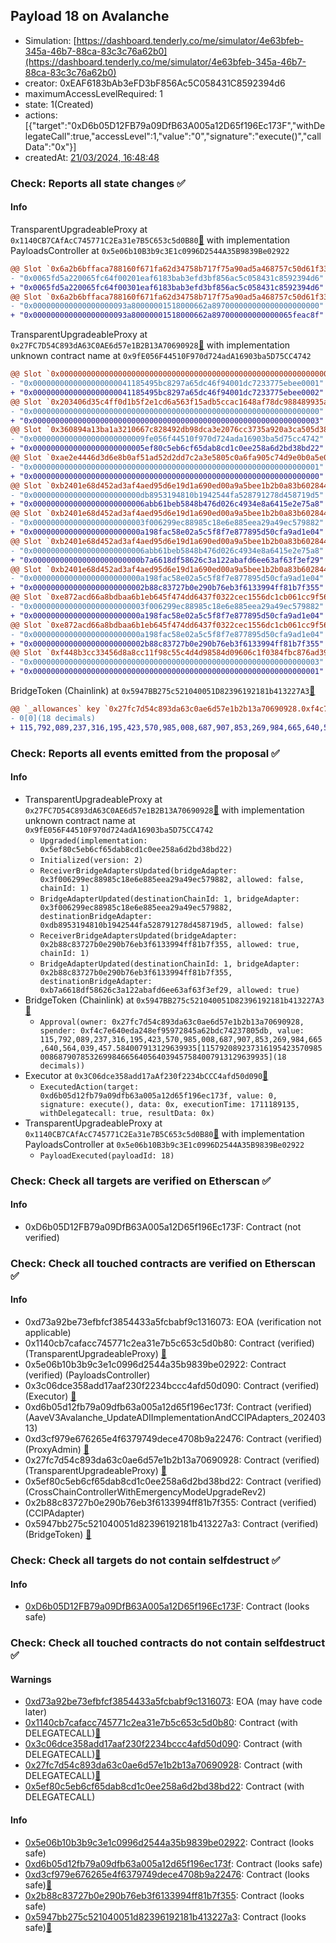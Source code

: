 ## Payload 18 on Avalanche

- Simulation: [https://dashboard.tenderly.co/me/simulator/4e63bfeb-345a-46b7-88ca-83c3c76a62b0](https://dashboard.tenderly.co/me/simulator/4e63bfeb-345a-46b7-88ca-83c3c76a62b0)
- creator: 0xEAF6183bAb3eFD3bF856Ac5C058431C8592394d6
- maximumAccessLevelRequired: 1
- state: 1(Created)
- actions: [{"target":"0xD6b05D12FB79a09DfB63A005a12D65f196Ec173F","withDelegateCall":true,"accessLevel":1,"value":"0","signature":"execute()","callData":"0x"}]
- createdAt: [21/03/2024, 16:48:48](https://snowtrace.io/tx/0x2fc5fae7fd3f15d1dc7d84045403ccee8f79e0447e574a2c0d0ab1700dcd5fdb)

### Check: Reports all state changes :white_check_mark:

#### Info


TransparentUpgradeableProxy at `0x1140CB7CAfAcC745771C2Ea31e7B5C653c5d0B80`[:ghost:](https://github.com/bgd-labs/aave-address-book "GovernanceV3Avalanche.PAYLOADS_CONTROLLER") with implementation PayloadsController at `0x5e06b10B3b9c3E1c0996D2544A35B9839Be02922`
```diff
@@ Slot `0x6a2b6bffaca788160f671fa62d34758b717f75a90ad5a468757c50d61f33c443` @@
- "0x0065fd5a220065fc64f00201eaf6183bab3efd3bf856ac5c058431c8592394d6"
+ "0x0065fd5a220065fc64f00301eaf6183bab3efd3bf856ac5c058431c8592394d6"
@@ Slot `0x6a2b6bffaca788160f671fa62d34758b717f75a90ad5a468757c50d61f33c444` @@
- "0x000000000000000000093a80000001518000662a897000000000000000000000"
+ "0x000000000000000000093a80000001518000662a897000000000000065feac8f"
```

TransparentUpgradeableProxy at `0x27FC7D54C893dA63C0AE6d57e1B2B13A70690928`[:ghost:](https://github.com/bgd-labs/aave-address-book "GovernanceV3Avalanche.CROSS_CHAIN_CONTROLLER") with implementation unknown contract name at `0x9fE056F44510F970d724adA16903ba5D75CC4742`
```diff
@@ Slot `0x0000000000000000000000000000000000000000000000000000000000000071` @@
- "0x0000000000000000000041185495bc8297a65dc46f94001dc7233775ebee0001"
+ "0x0000000000000000000041185495bc8297a65dc46f94001dc7233775ebee0002"
@@ Slot `0x203406d35c4ff0d1b5f2e1cd6a563f15adb5ccac1648af78dc988489935a5d72` @@
- "0x0000000000000000000000000000000000000000000000000000000000000000"
+ "0x0000000000000000000000000000000000000000000000000000000000000003"
@@ Slot `0x360894a13ba1a3210667c828492db98dca3e2076cc3735a920a3ca505d382bbc` @@
- "0x0000000000000000000000009fe056f44510f970d724ada16903ba5d75cc4742"
+ "0x0000000000000000000000005ef80c5eb6cf65dab8cd1c0ee258a6d2bd38bd22"
@@ Slot `0xae2e4446d3d6e8b0af51ad52d2dd7c2a3e5805c0a6fa905c74d9e0b0a5e08022` @@
- "0x0000000000000000000000000000000000000000000000000000000000000001"
+ "0x0000000000000000000000000000000000000000000000000000000000000000"
@@ Slot `0xb2401e68d452ad3af4aed95d6e19d1a690ed00a9a5bee1b2b0a83b6028446a4f` @@
- "0x000000000000000000000000db8953194810b1942544fa528791278d458719d5"
+ "0x0000000000000000000000006abb61beb5848b476d026c4934e8a6415e2e75a8"
@@ Slot `0xb2401e68d452ad3af4aed95d6e19d1a690ed00a9a5bee1b2b0a83b6028446a50` @@
- "0x0000000000000000000000003f006299ec88985c18e6e885eea29a49ec579882"
+ "0x000000000000000000000000a198fac58e02a5c5f8f7e877895d50cfa9ad1e04"
@@ Slot `0xb2401e68d452ad3af4aed95d6e19d1a690ed00a9a5bee1b2b0a83b6028446a53` @@
- "0x0000000000000000000000006abb61beb5848b476d026c4934e8a6415e2e75a8"
+ "0x000000000000000000000000b7a6618df58626c3a122abafd6ee63af63f3ef29"
@@ Slot `0xb2401e68d452ad3af4aed95d6e19d1a690ed00a9a5bee1b2b0a83b6028446a54` @@
- "0x000000000000000000000000a198fac58e02a5c5f8f7e877895d50cfa9ad1e04"
+ "0x0000000000000000000000002b88c83727b0e290b76eb3f6133994ff81b7f355"
@@ Slot `0xe872acd66a8bdbaa6b1eb645f474dd6437f0322cec1556dc1cb061cc9f56b1d2` @@
- "0x0000000000000000000000003f006299ec88985c18e6e885eea29a49ec579882"
+ "0x000000000000000000000000a198fac58e02a5c5f8f7e877895d50cfa9ad1e04"
@@ Slot `0xe872acd66a8bdbaa6b1eb645f474dd6437f0322cec1556dc1cb061cc9f56b1d4` @@
- "0x000000000000000000000000a198fac58e02a5c5f8f7e877895d50cfa9ad1e04"
+ "0x0000000000000000000000002b88c83727b0e290b76eb3f6133994ff81b7f355"
@@ Slot `0xf448b3cc33456d8a8cc11f98c55c4d4d98584d09606c1f0384fbc876ad391069` @@
- "0x0000000000000000000000000000000000000000000000000000000000000003"
+ "0x0000000000000000000000000000000000000000000000000000000000000001"
```

BridgeToken (Chainlink) at `0x5947BB275c521040051D82396192181b413227A3`[:ghost:](https://github.com/bgd-labs/aave-address-book "AaveV3Avalanche.ASSETS.LINKe.UNDERLYING")
```diff
@@ `_allowances` key `0x27fc7d54c893da63c0ae6d57e1b2b13a70690928.0xf4c7e640eda248ef95972845a62bdc74237805db` @@
- 0[0](18 decimals)
+ 115,792,089,237,316,195,423,570,985,008,687,907,853,269,984,665,640,564,039,457.584007913129639935[115792089237316195423570985008687907853269984665640564039457584007913129639935](18 decimals)
```


### Check: Reports all events emitted from the proposal :white_check_mark:

#### Info

- TransparentUpgradeableProxy at `0x27FC7D54C893dA63C0AE6d57e1B2B13A70690928`[:ghost:](https://github.com/bgd-labs/aave-address-book "GovernanceV3Avalanche.CROSS_CHAIN_CONTROLLER") with implementation unknown contract name at `0x9fE056F44510F970d724adA16903ba5D75CC4742`
  - `Upgraded(implementation: 0x5ef80c5eb6cf65dab8cd1c0ee258a6d2bd38bd22)`
  - `Initialized(version: 2)`
  - `ReceiverBridgeAdaptersUpdated(bridgeAdapter: 0x3f006299ec88985c18e6e885eea29a49ec579882, allowed: false, chainId: 1)`
  - `BridgeAdapterUpdated(destinationChainId: 1, bridgeAdapter: 0x3f006299ec88985c18e6e885eea29a49ec579882, destinationBridgeAdapter: 0xdb8953194810b1942544fa528791278d458719d5, allowed: false)`
  - `ReceiverBridgeAdaptersUpdated(bridgeAdapter: 0x2b88c83727b0e290b76eb3f6133994ff81b7f355, allowed: true, chainId: 1)`
  - `BridgeAdapterUpdated(destinationChainId: 1, bridgeAdapter: 0x2b88c83727b0e290b76eb3f6133994ff81b7f355, destinationBridgeAdapter: 0xb7a6618df58626c3a122abafd6ee63af63f3ef29, allowed: true)`
- BridgeToken (Chainlink) at `0x5947BB275c521040051D82396192181b413227A3`[:ghost:](https://github.com/bgd-labs/aave-address-book "AaveV3Avalanche.ASSETS.LINKe.UNDERLYING")
  - `Approval(owner: 0x27fc7d54c893da63c0ae6d57e1b2b13a70690928, spender: 0xf4c7e640eda248ef95972845a62bdc74237805db, value: 115,792,089,237,316,195,423,570,985,008,687,907,853,269,984,665,640,564,039,457.584007913129639935[115792089237316195423570985008687907853269984665640564039457584007913129639935](18 decimals))`
- Executor at `0x3C06dce358add17aAf230f2234bCCC4afd50d090`[:ghost:](https://github.com/bgd-labs/aave-address-book "AaveV2Avalanche.POOL_ADMIN, AaveV3Avalanche.ACL_ADMIN, GovernanceV3Avalanche.EXECUTOR_LVL_1")
  - `ExecutedAction(target: 0xd6b05d12fb79a09dfb63a005a12d65f196ec173f, value: 0, signature: execute(), data: 0x, executionTime: 1711189135, withDelegatecall: true, resultData: 0x)`
- TransparentUpgradeableProxy at `0x1140CB7CAfAcC745771C2Ea31e7B5C653c5d0B80`[:ghost:](https://github.com/bgd-labs/aave-address-book "GovernanceV3Avalanche.PAYLOADS_CONTROLLER") with implementation PayloadsController at `0x5e06b10B3b9c3E1c0996D2544A35B9839Be02922`
  - `PayloadExecuted(payloadId: 18)`

### Check: Check all targets are verified on Etherscan :white_check_mark:

#### Info

- 0xD6b05D12FB79a09DfB63A005a12D65f196Ec173F: Contract (not verified) 

### Check: Check all touched contracts are verified on Etherscan :white_check_mark:

#### Info

- 0xd73a92be73efbfcf3854433a5fcbabf9c1316073: EOA (verification not applicable)
- 0x1140cb7cafacc745771c2ea31e7b5c653c5d0b80: Contract (verified) (TransparentUpgradeableProxy) [:ghost:](https://github.com/bgd-labs/aave-address-book "GovernanceV3Avalanche.PAYLOADS_CONTROLLER")
- 0x5e06b10b3b9c3e1c0996d2544a35b9839be02922: Contract (verified) (PayloadsController) 
- 0x3c06dce358add17aaf230f2234bccc4afd50d090: Contract (verified) (Executor) [:ghost:](https://github.com/bgd-labs/aave-address-book "AaveV2Avalanche.POOL_ADMIN, AaveV3Avalanche.ACL_ADMIN, GovernanceV3Avalanche.EXECUTOR_LVL_1")
- 0xd6b05d12fb79a09dfb63a005a12d65f196ec173f: Contract (verified) (AaveV3Avalanche_UpdateADIImplementationAndCCIPAdapters_20240313) 
- 0xd3cf979e676265e4f6379749dece4708b9a22476: Contract (verified) (ProxyAdmin) [:ghost:](https://github.com/bgd-labs/aave-address-book "MiscAvalanche.PROXY_ADMIN")
- 0x27fc7d54c893da63c0ae6d57e1b2b13a70690928: Contract (verified) (TransparentUpgradeableProxy) [:ghost:](https://github.com/bgd-labs/aave-address-book "GovernanceV3Avalanche.CROSS_CHAIN_CONTROLLER")
- 0x5ef80c5eb6cf65dab8cd1c0ee258a6d2bd38bd22: Contract (verified) (CrossChainControllerWithEmergencyModeUpgradeRev2) 
- 0x2b88c83727b0e290b76eb3f6133994ff81b7f355: Contract (verified) (CCIPAdapter) 
- 0x5947bb275c521040051d82396192181b413227a3: Contract (verified) (BridgeToken) [:ghost:](https://github.com/bgd-labs/aave-address-book "AaveV3Avalanche.ASSETS.LINKe.UNDERLYING")

### Check: Check all targets do not contain selfdestruct :white_check_mark:

#### Info

- [0xD6b05D12FB79a09DfB63A005a12D65f196Ec173F](https://snowtrace.io/address/0xD6b05D12FB79a09DfB63A005a12D65f196Ec173F): Contract (looks safe)

### Check: Check all touched contracts do not contain selfdestruct :white_check_mark:

#### Warnings

- [0xd73a92be73efbfcf3854433a5fcbabf9c1316073](https://snowtrace.io/address/0xd73a92be73efbfcf3854433a5fcbabf9c1316073): EOA (may have code later)
- [0x1140cb7cafacc745771c2ea31e7b5c653c5d0b80](https://snowtrace.io/address/0x1140cb7cafacc745771c2ea31e7b5c653c5d0b80): Contract (with DELEGATECALL)[:ghost:](https://github.com/bgd-labs/aave-address-book "GovernanceV3Avalanche.PAYLOADS_CONTROLLER")
- [0x3c06dce358add17aaf230f2234bccc4afd50d090](https://snowtrace.io/address/0x3c06dce358add17aaf230f2234bccc4afd50d090): Contract (with DELEGATECALL)[:ghost:](https://github.com/bgd-labs/aave-address-book "AaveV2Avalanche.POOL_ADMIN, AaveV3Avalanche.ACL_ADMIN, GovernanceV3Avalanche.EXECUTOR_LVL_1")
- [0x27fc7d54c893da63c0ae6d57e1b2b13a70690928](https://snowtrace.io/address/0x27fc7d54c893da63c0ae6d57e1b2b13a70690928): Contract (with DELEGATECALL)[:ghost:](https://github.com/bgd-labs/aave-address-book "GovernanceV3Avalanche.CROSS_CHAIN_CONTROLLER")
- [0x5ef80c5eb6cf65dab8cd1c0ee258a6d2bd38bd22](https://snowtrace.io/address/0x5ef80c5eb6cf65dab8cd1c0ee258a6d2bd38bd22): Contract (with DELEGATECALL)

#### Info

- [0x5e06b10b3b9c3e1c0996d2544a35b9839be02922](https://snowtrace.io/address/0x5e06b10b3b9c3e1c0996d2544a35b9839be02922): Contract (looks safe)
- [0xd6b05d12fb79a09dfb63a005a12d65f196ec173f](https://snowtrace.io/address/0xd6b05d12fb79a09dfb63a005a12d65f196ec173f): Contract (looks safe)
- [0xd3cf979e676265e4f6379749dece4708b9a22476](https://snowtrace.io/address/0xd3cf979e676265e4f6379749dece4708b9a22476): Contract (looks safe)[:ghost:](https://github.com/bgd-labs/aave-address-book "MiscAvalanche.PROXY_ADMIN")
- [0x2b88c83727b0e290b76eb3f6133994ff81b7f355](https://snowtrace.io/address/0x2b88c83727b0e290b76eb3f6133994ff81b7f355): Contract (looks safe)
- [0x5947bb275c521040051d82396192181b413227a3](https://snowtrace.io/address/0x5947bb275c521040051d82396192181b413227a3): Contract (looks safe)[:ghost:](https://github.com/bgd-labs/aave-address-book "AaveV3Avalanche.ASSETS.LINKe.UNDERLYING")

